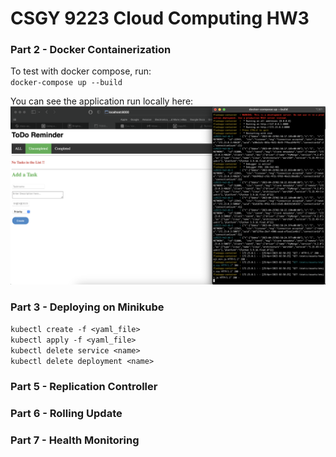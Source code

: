 # CSGY 9223 Cloud Computing HW3

### Part 2 - Docker Containerization

To test with docker compose, run: <br />
`docker-compose up --build` <br />

You can see the application run locally here:
![Part 2](Screenshots/part2.png)
### Part 3 - Deploying on Minikube

`kubectl create -f <yaml_file>` <br />
`kubectl apply -f <yaml_file>` <br />
`kubectl delete service <name>` <br />
`kubectl delete deployment <name>` <br />

### Part 5 - Replication Controller

### Part 6 - Rolling Update

### Part 7 - Health Monitoring